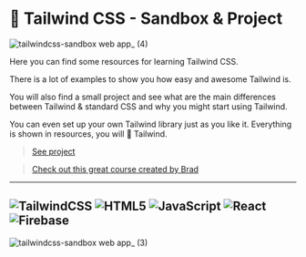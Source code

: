 # 🌊 Tailwind CSS - Sandbox & Project

![tailwindcss-sandbox web app_ (4)](https://user-images.githubusercontent.com/46372998/210624120-7849b1d8-4ff8-43b7-a02f-9b10d50c18d7.png)

Here you can find some resources for learning Tailwind CSS. 

There is a lot of examples to show you how easy and awesome Tailwind is. 

You will also find a small project and see what are the main differences between Tailwind & standard CSS and why you might start using Tailwind.

You can even set up your own Tailwind library just as you like it. Everything is shown in resources, you will 💙 Tailwind.

> [See project](https://tailwindcss-sandbox.web.app/)

> [Check out this great course created by Brad](https://www.udemy.com/course/tailwind-from-scratch/)

---

![TailwindCSS](https://img.shields.io/badge/tailwindcss-%2338B2AC.svg?style=for-the-badge&logo=tailwind-css&logoColor=white)
![HTML5](https://img.shields.io/badge/html5-%23E34F26.svg?style=for-the-badge&logo=html5&logoColor=white)
![JavaScript](https://img.shields.io/badge/javascript-%23323330.svg?style=for-the-badge&logo=javascript&logoColor=%23F7DF1E)
![React](https://img.shields.io/badge/react-%2320232a.svg?style=for-the-badge&logo=react&logoColor=%2361DAFB)
![Firebase](https://img.shields.io/badge/firebase-%23039BE5.svg?style=for-the-badge&logo=firebase)
---

![tailwindcss-sandbox web app_ (3)](https://user-images.githubusercontent.com/46372998/210625414-c309d9ae-36eb-47ff-8811-f60cbccc4427.png)

